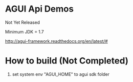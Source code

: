 # AGUI Api Demos

Not Yet Released

Minimum JDK = 1.7

http://agui-framework.readthedocs.org/en/latest/#

# How to build (Not Completed)
1. set system env "AGUI_HOME" to agui sdk folder
